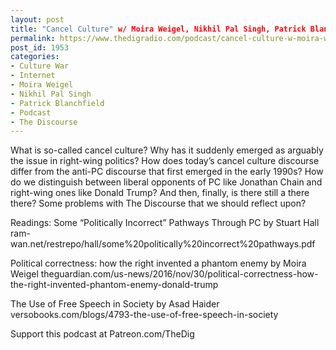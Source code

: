 ```yaml
---
layout: post
title: "Cancel Culture" w/ Moira Weigel, Nikhil Pal Singh, Patrick Blanchfield
permalink: https://www.thedigradio.com/podcast/cancel-culture-w-moira-weigel-nikhil-pal-singh-patrick-blanchfield/index.html
post_id: 1953
categories: 
- Culture War
- Internet
- Moira Weigel
- Nikhil Pal Singh
- Patrick Blanchfield
- Podcast
- The Discourse
---
```


What is so-called cancel culture? Why has it suddenly emerged as arguably 
the issue in right-wing politics? How does today’s cancel culture discourse differ from the anti-PC discourse that first emerged in the early 1990s? How do we distinguish between liberal opponents of PC like Jonathan Chain and right-wing ones like Donald Trump? And then, finally, is there still a 
there there? Some problems with The Discourse that we should reflect upon? 

Readings:
Some “Politically Incorrect” Pathways Through PC by Stuart Hall ram-wan.net/restrepo/hall/some%20politically%20incorrect%20pathways.pdf

Political correctness: how the right invented a phantom enemy by Moira Weigel theguardian.com/us-news/2016/nov/30/political-correctness-how-the-right-invented-phantom-enemy-donald-trump

The Use of Free Speech in Society by Asad Haider versobooks.com/blogs/4793-the-use-of-free-speech-in-society

Support this podcast at Patreon.com/TheDig
